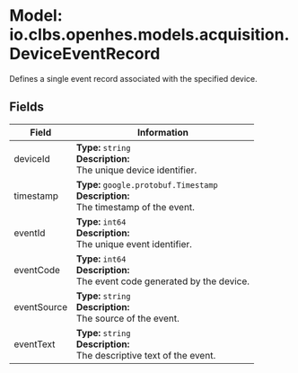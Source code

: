 # Model: io.clbs.openhes.models.acquisition.DeviceEventRecord

Defines a single event record associated with the specified device.

## Fields

| Field | Information |
| --- | --- |
| deviceId | <b>Type:</b> `string`<br><b>Description:</b><br>The unique device identifier. |
| timestamp | <b>Type:</b> `google.protobuf.Timestamp`<br><b>Description:</b><br>The timestamp of the event. |
| eventId | <b>Type:</b> `int64`<br><b>Description:</b><br>The unique event identifier. |
| eventCode | <b>Type:</b> `int64`<br><b>Description:</b><br>The event code generated by the device. |
| eventSource | <b>Type:</b> `string`<br><b>Description:</b><br>The source of the event. |
| eventText | <b>Type:</b> `string`<br><b>Description:</b><br>The descriptive text of the event. |

